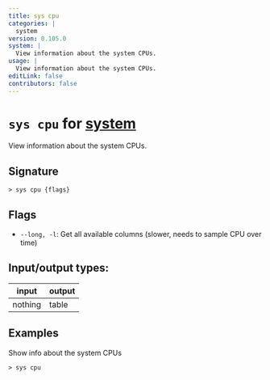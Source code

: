 ```yaml
---
title: sys cpu
categories: |
  system
version: 0.105.0
system: |
  View information about the system CPUs.
usage: |
  View information about the system CPUs.
editLink: false
contributors: false
---
```

<!-- This file is automatically generated. Please edit the command in https://github.com/nushell/nushell instead. -->

# `sys cpu` for [system](/commands/categories/system.md)

<div class='command-title'>View information about the system CPUs.</div>

## Signature

```> sys cpu {flags} ```

## Flags

 -  `--long, -l`: Get all available columns (slower, needs to sample CPU over time)


## Input/output types:

| input   | output |
| ------- | ------ |
| nothing | table  |
## Examples

Show info about the system CPUs
```nu
> sys cpu

```
